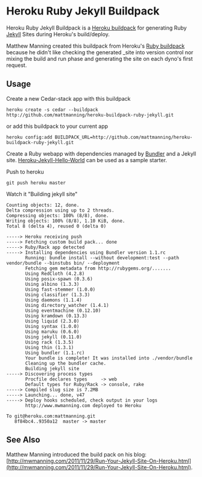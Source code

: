 Heroku Ruby Jekyll Buildpack
============================

Heroku Ruby Jekyll Buildpack is a [Heroku buildpack](http://devcenter.heroku.com/articles/buildpacks) for generating Ruby [Jekyll](https://github.com/mojombo/jekyll) Sites during Heroku's build/deploy.

Matthew Manning created this buildpack from Heroku's [Ruby buildpack](https://github.com/heroku/heroku-buildpack-ruby) because he didn't like checking the generated _site into version control nor mixing the build and run phase and generating the site on each dyno's first request.

Usage
-----

Create a new Cedar-stack app with this buildpack

    heroku create -s cedar --buildpack http://github.com/mattmanning/heroku-buildpack-ruby-jekyll.git

or add this buildpack to your current app

    heroku config:add BUILDPACK_URL=http://github.com/mattmanning/heroku-buildpack-ruby-jekyll.git

Create a Ruby webapp with dependencies managed by [Bundler](http://gembundler.com/) and a Jekyll site. [Heroku-Jekyll-Hello-World](https://github.com/burkemw3/Heroku-Jekyll-Hello-World) can be used as a sample starter.

Push to heroku

    git push heroku master

Watch it "Building jekyll site"

    Counting objects: 12, done.
    Delta compression using up to 2 threads.
    Compressing objects: 100% (8/8), done.
    Writing objects: 100% (8/8), 1.10 KiB, done.
    Total 8 (delta 4), reused 0 (delta 0)
    
    -----> Heroku receiving push
    -----> Fetching custom build pack... done
    -----> Ruby/Rack app detected
    -----> Installing dependencies using Bundler version 1.1.rc
           Running: bundle install --without development:test --path vendor/bundle --binstubs bin/ --deployment
           Fetching gem metadata from http://rubygems.org/.......
           Using RedCloth (4.2.8)
           Using posix-spawn (0.3.6)
           Using albino (1.3.3)
           Using fast-stemmer (1.0.0)
           Using classifier (1.3.3)
           Using daemons (1.1.4)
           Using directory_watcher (1.4.1)
           Using eventmachine (0.12.10)
           Using kramdown (0.13.3)
           Using liquid (2.3.0)
           Using syntax (1.0.0)
           Using maruku (0.6.0)
           Using jekyll (0.11.0)
           Using rack (1.3.5)
           Using thin (1.3.1)
           Using bundler (1.1.rc)
           Your bundle is complete! It was installed into ./vendor/bundle
           Cleaning up the bundler cache.
           Building jekyll site
    -----> Discovering process types
           Procfile declares types     -> web
           Default types for Ruby/Rack -> console, rake
    -----> Compiled slug size is 7.2MB
    -----> Launching... done, v47
    -----> Deploy hooks scheduled, check output in your logs
           http://www.mwmanning.com deployed to Heroku
    
    To git@heroku.com:mattmanning.git
       8f84bc4..9350a12  master -> master

See Also
--------

Matthew Manning introduced the build pack on his blog: [http://mwmanning.com/2011/11/29/Run-Your-Jekyll-Site-On-Heroku.html](http://mwmanning.com/2011/11/29/Run-Your-Jekyll-Site-On-Heroku.html).

